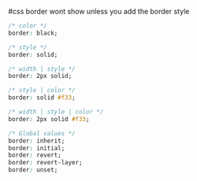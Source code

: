 #css 
border wont show unless you add the border style
```css
/* color */  
border: black;  

/* style */  
border: solid;  

/* width | style */  
border: 2px solid;  

/* style | color */  
border: solid #f33;  

/* width | style | color */  
border: 2px solid #f33;  

/* Global values */  
border: inherit;  
border: initial;  
border: revert;  
border: revert-layer;  
border: unset;

```
